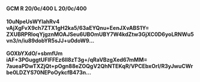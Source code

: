 #### GCM R 20/0c/400 L 20/0c/400
**10uNpeUsWYlahRv4**<br/>**vAjXgFvX9ch7ZTX1gH2ka5/63aEYQnu+EenJXvABS1Y=**<br/>**ZXUBRPRIoqYjgznMOAJSeu6UBOmUBY7W4kdZtw3GjXC0D6yoLRNWu5vn3/n/iu89dobYR5sJJ+u0doW9...**<br/><br/>
**GOXbYXdO/+sbmfUm**<br/>**iAF+3PGuggtUFIFFEz6Il8zT3g+/qRaVBzgXed67mMM=**<br/>**7aueaPDwTXZjQt+pOgn88eZOQgV2QhNTEKqR/VPCEbxOrl/R3yJwuCWrbe0LDZYS70NEPoOykcfB473n...**